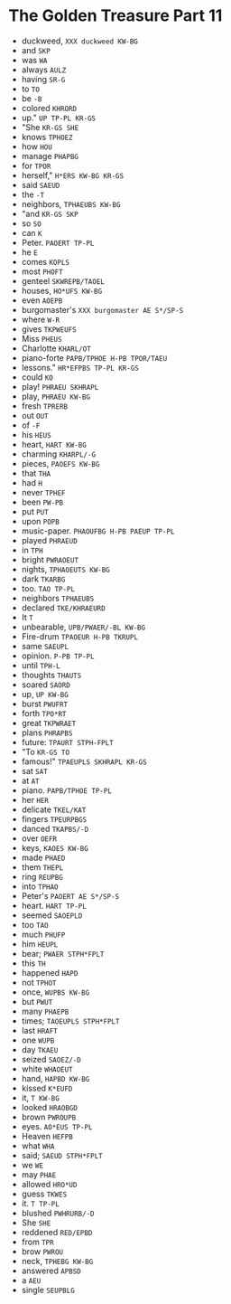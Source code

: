 # The Golden Treasure Part 11

* duckweed, `XXX duckweed KW-BG`
* and `SKP`
* was `WA`
* always `AULZ`
* having `SR-G`
* to `TO`
* be `-B`
* colored `KHRORD`
* up." `UP TP-PL KR-GS`
* "She `KR-GS SHE`
* knows `TPHOEZ`
* how `HOU`
* manage `PHAPBG`
* for `TPOR`
* herself," `H*ERS KW-BG KR-GS`
* said `SAEUD`
* the `-T`
* neighbors, `TPHAEUBS KW-BG`
* "and `KR-GS SKP`
* so `SO`
* can `K`
* Peter. `PAOERT TP-PL`
* he `E`
* comes `KOPLS`
* most `PHOFT`
* genteel `SKWREPB/TAOEL`
* houses, `HO*UFS KW-BG`
* even `AOEPB`
* burgomaster's `XXX burgomaster AE S*/SP-S`
* where `W-R`
* gives `TKPWEUFS`
* Miss `PHEUS`
* Charlotte `KHARL/OT`
* piano-forte `PAPB/TPHOE H-PB TPOR/TAEU`
* lessons." `HR*EFPBS TP-PL KR-GS`
* could `KO`
* play! `PHRAEU SKHRAPL`
* play, `PHRAEU KW-BG`
* fresh `TPRERB`
* out `OUT`
* of `-F`
* his `HEUS`
* heart, `HART KW-BG`
* charming `KHARPL/-G`
* pieces, `PAOEFS KW-BG`
* that `THA`
* had `H`
* never `TPHEF`
* been `PW-PB`
* put `PUT`
* upon `POPB`
* music-paper. `PHAOUFBG H-PB PAEUP TP-PL`
* played `PHRAEUD`
* in `TPH`
* bright `PWRAOEUT`
* nights, `TPHAOEUTS KW-BG`
* dark `TKARBG`
* too. `TAO TP-PL`
* neighbors `TPHAEUBS`
* declared `TKE/KHRAEURD`
* It `T`
* unbearable, `UPB/PWAER/-BL KW-BG`
* Fire-drum `TPAOEUR H-PB TKRUPL`
* same `SAEUPL`
* opinion. `P-PB TP-PL`
* until `TPH-L`
* thoughts `THAUTS`
* soared `SAORD`
* up, `UP KW-BG`
* burst `PWUFRT`
* forth `TPO*RT`
* great `TKPWRAET`
* plans `PHRAPBS`
* future: `TPAURT STPH-FPLT`
* "To `KR-GS TO`
* famous!" `TPAEUPLS SKHRAPL KR-GS`
* sat `SAT`
* at `AT`
* piano. `PAPB/TPHOE TP-PL`
* her `HER`
* delicate `TKEL/KAT`
* fingers `TPEURPBGS`
* danced `TKAPBS/-D`
* over `OEFR`
* keys, `KAOES KW-BG`
* made `PHAED`
* them `THEPL`
* ring `REUPBG`
* into `TPHAO`
* Peter's `PAOERT AE S*/SP-S`
* heart. `HART TP-PL`
* seemed `SAOEPLD`
* too `TAO`
* much `PHUFP`
* him `HEUPL`
* bear; `PWAER STPH*FPLT`
* this `TH`
* happened `HAPD`
* not `TPHOT`
* once, `WUPBS KW-BG`
* but `PWUT`
* many `PHAEPB`
* times; `TAOEUPLS STPH*FPLT`
* last `HRAFT`
* one `WUPB`
* day `TKAEU`
* seized `SAOEZ/-D`
* white `WHAOEUT`
* hand, `HAPBD KW-BG`
* kissed `K*EUFD`
* it, `T KW-BG`
* looked `HRAOBGD`
* brown `PWROUPB`
* eyes. `AO*EUS TP-PL`
* Heaven `HEFPB`
* what `WHA`
* said; `SAEUD STPH*FPLT`
* we `WE`
* may `PHAE`
* allowed `HRO*UD`
* guess `TKWES`
* it. `T TP-PL`
* blushed `PWHRURB/-D`
* She `SHE`
* reddened `RED/EPBD`
* from `TPR`
* brow `PWROU`
* neck, `TPHEBG KW-BG`
* answered `APBSD`
* a `AEU`
* single `SEUPBLG`
